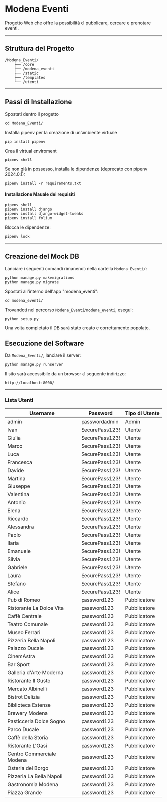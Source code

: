 # Modena Eventi
Progetto Web che offre la possibilità di pubblicare, cercare e prenotare eventi.

---
## Struttura del Progetto
```
/Modena_Eventi/
    ├── /core
    ├── /modena_eventi
    ├── /static
    ├── /templates
    └── /utenti
```


---
## Passi di Installazione

Spostati dentro il progetto
```
cd Modena_Eventi/
```
Installa pipenv per la creazione di un'ambiente virtuale
```
pip install pipenv
```
Crea il virtual enviroment 
```
pipenv shell
```
Se non già in possesso, installa le dipendenze (deprecato con pipenv 2024.0.1):
```
pipenv install -r requirements.txt
```
#### Installazione Mauale dei requisiti
```
pipenv shell
pipenv install django
pipenv install django-widget-tweaks
pipenv install folium
```
Blocca le dipendenze:
```
pipenv lock
```

---
## Creazione del Mock DB

Lanciare i seguenti comandi rimanendo nella cartella `Modena_Eventi/`:
```
python manage.py makemigrations
python manage.py migrate
```
Spostati all'interno dell'app "modena_eventi":
```
cd modena_eventi/
```
Trovandoti nel percorso `Modena_Eventi/modena_eventi`, esegui:
```
python setup.py
```
Una volta completato il DB sarà stato creato e correttamente popolato. 

## Esecuzione del Software
Da `Modena_Eventi/`, lanciare il server:
```
python manage.py runserver
```
Il sito sarà accessibile da un browser al seguente indirizzo:
```
http://localhost:8000/
```
---
### Lista Utenti
| Username                  | Password        | Tipo di Utente |
|---------------------------|-----------------|----------------|
| admin                     | passwordadmin   | Admin          |
| Ivan                      | SecurePass123!  | Utente         |
| Giulia                    | SecurePass123!  | Utente         |
| Marco                     | SecurePass123!  | Utente         |
| Luca                      | SecurePass123!  | Utente         |
| Francesca                 | SecurePass123!  | Utente         |
| Davide                    | SecurePass123!  | Utente         |
| Martina                   | SecurePass123!  | Utente         |
| Giuseppe                  | SecurePass123!  | Utente         |
| Valentina                 | SecurePass123!  | Utente         |
| Antonio                   | SecurePass123!  | Utente         |
| Elena                     | SecurePass123!  | Utente         |
| Riccardo                  | SecurePass123!  | Utente         |
| Alessandra                | SecurePass123!  | Utente         |
| Paolo                     | SecurePass123!  | Utente         |
| Ilaria                    | SecurePass123!  | Utente         |
| Emanuele                  | SecurePass123!  | Utente         |
| Silvia                    | SecurePass123!  | Utente         |
| Gabriele                  | SecurePass123!  | Utente         |
| Laura                     | SecurePass123!  | Utente         |
| Stefano                   | SecurePass123!  | Utente         |
| Alice                     | SecurePass123!  | Utente         |
| Pub di Romeo              | password123     | Pubblicatore   |
| Ristorante La Dolce Vita  | password123     | Pubblicatore   |
| Caffè Centrale            | password123     | Pubblicatore   |
| Teatro Comunale           | password123     | Pubblicatore   |
| Museo Ferrari             | password123     | Pubblicatore   |
| Pizzeria Bella Napoli     | password123     | Pubblicatore   |
| Palazzo Ducale            | password123     | Pubblicatore   |
| CinemAstra                | password123     | Pubblicatore   |
| Bar Sport                 | password123     | Pubblicatore   |
| Galleria d'Arte Moderna   | password123     | Pubblicatore   |
| Ristorante Il Gusto       | password123     | Pubblicatore   |
| Mercato Albinelli         | password123     | Pubblicatore   |
| Bistrot Delizia           | password123     | Pubblicatore   |
| Biblioteca Estense        | password123     | Pubblicatore   |
| Brewery Modena            | password123     | Pubblicatore   |
| Pasticceria Dolce Sogno   | password123     | Pubblicatore   |
| Parco Ducale              | password123     | Pubblicatore   |
| Caffè della Storia        | password123     | Pubblicatore   |
| Ristorante L'Oasi         | password123     | Pubblicatore   |
| Centro Commerciale Modena | password123     | Pubblicatore   |
| Osteria del Borgo         | password123     | Pubblicatore   |
| Pizzeria La Bella Napoli  | password123     | Pubblicatore   |
| Gastronomia Modena        | password123     | Pubblicatore   |
| Piazza Grande             | password123     | Pubblicatore   |

